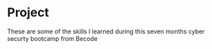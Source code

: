 # Project

These are some of the skills I learned during this seven months cyber securty bootcamp from Becode
